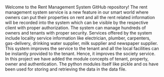 Welcome to the Rent Management System GitHub repository! The rent management system service is a new feature in our smart world where owners can put their properties on rent and all the rent related information will be recorded into the system which can be visible by the respective client with proper authorization. The system can manage hundreds of owners and tenants with proper security. Services offered by the system include locality service information like electrician, plumber, carpenters, gas-delivery, drinking water supplier, milk supplier and newspaper supplier. 
This system improves the service to the tenant and all the local facilities can be instantly provided to the tenant. Hence, it improves the society service. In this project we have added the module concepts of tenant, property, owner and authentication. The python modules itself like pickle and os have been used for storing and retrieving the data in the data file.

